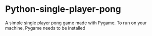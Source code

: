 # Python-single-player-pong
A simple single player pong game made with Pygame. To run on your machine, Pygame needs to be installed
